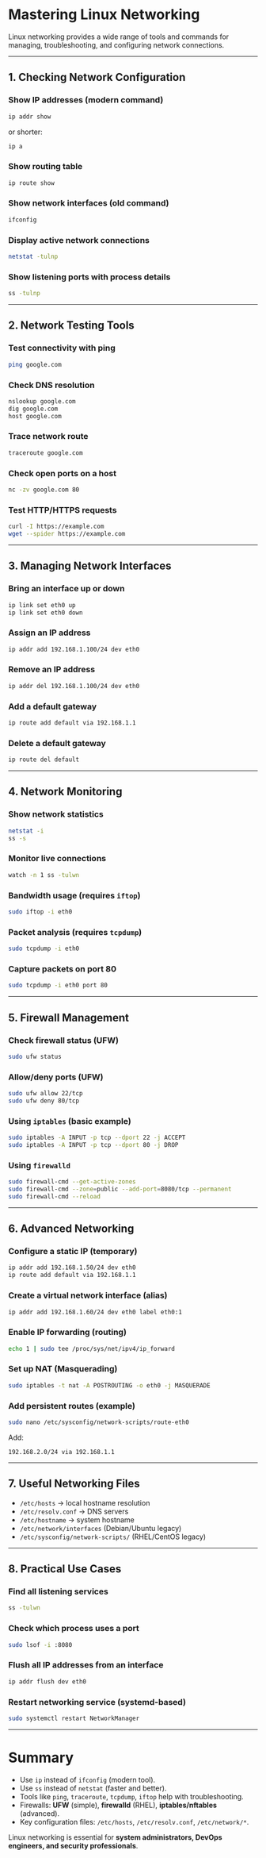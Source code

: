 # Mastering Linux Networking

Linux networking provides a wide range of tools and commands for managing, troubleshooting, and configuring network connections.

---

## 1. Checking Network Configuration

### Show IP addresses (modern command)
```bash
ip addr show
```
or shorter:
```bash
ip a
```

### Show routing table
```bash
ip route show
```

### Show network interfaces (old command)
```bash
ifconfig
```

### Display active network connections
```bash
netstat -tulnp
```

### Show listening ports with process details
```bash
ss -tulnp
```

---

## 2. Network Testing Tools

### Test connectivity with ping
```bash
ping google.com
```

### Check DNS resolution
```bash
nslookup google.com
dig google.com
host google.com
```

### Trace network route
```bash
traceroute google.com
```

### Check open ports on a host
```bash
nc -zv google.com 80
```

### Test HTTP/HTTPS requests
```bash
curl -I https://example.com
wget --spider https://example.com
```

---

## 3. Managing Network Interfaces

### Bring an interface up or down
```bash
ip link set eth0 up
ip link set eth0 down
```

### Assign an IP address
```bash
ip addr add 192.168.1.100/24 dev eth0
```

### Remove an IP address
```bash
ip addr del 192.168.1.100/24 dev eth0
```

### Add a default gateway
```bash
ip route add default via 192.168.1.1
```

### Delete a default gateway
```bash
ip route del default
```

---

## 4. Network Monitoring

### Show network statistics
```bash
netstat -i
ss -s
```

### Monitor live connections
```bash
watch -n 1 ss -tulwn
```

### Bandwidth usage (requires `iftop`)
```bash
sudo iftop -i eth0
```

### Packet analysis (requires `tcpdump`)
```bash
sudo tcpdump -i eth0
```

### Capture packets on port 80
```bash
sudo tcpdump -i eth0 port 80
```

---

## 5. Firewall Management

### Check firewall status (UFW)
```bash
sudo ufw status
```

### Allow/deny ports (UFW)
```bash
sudo ufw allow 22/tcp
sudo ufw deny 80/tcp
```

### Using `iptables` (basic example)
```bash
sudo iptables -A INPUT -p tcp --dport 22 -j ACCEPT
sudo iptables -A INPUT -p tcp --dport 80 -j DROP
```

### Using `firewalld`
```bash
sudo firewall-cmd --get-active-zones
sudo firewall-cmd --zone=public --add-port=8080/tcp --permanent
sudo firewall-cmd --reload
```

---

## 6. Advanced Networking

### Configure a static IP (temporary)
```bash
ip addr add 192.168.1.50/24 dev eth0
ip route add default via 192.168.1.1
```

### Create a virtual network interface (alias)
```bash
ip addr add 192.168.1.60/24 dev eth0 label eth0:1
```

### Enable IP forwarding (routing)
```bash
echo 1 | sudo tee /proc/sys/net/ipv4/ip_forward
```

### Set up NAT (Masquerading)
```bash
sudo iptables -t nat -A POSTROUTING -o eth0 -j MASQUERADE
```

### Add persistent routes (example)
```bash
sudo nano /etc/sysconfig/network-scripts/route-eth0
```
Add:
```
192.168.2.0/24 via 192.168.1.1
```

---

## 7. Useful Networking Files

- `/etc/hosts` → local hostname resolution  
- `/etc/resolv.conf` → DNS servers  
- `/etc/hostname` → system hostname  
- `/etc/network/interfaces` (Debian/Ubuntu legacy)  
- `/etc/sysconfig/network-scripts/` (RHEL/CentOS legacy)  

---

## 8. Practical Use Cases

### Find all listening services
```bash
ss -tulwn
```

### Check which process uses a port
```bash
sudo lsof -i :8080
```

### Flush all IP addresses from an interface
```bash
ip addr flush dev eth0
```

### Restart networking service (systemd-based)
```bash
sudo systemctl restart NetworkManager
```

---

# Summary

- Use `ip` instead of `ifconfig` (modern tool).  
- Use `ss` instead of `netstat` (faster and better).  
- Tools like `ping`, `traceroute`, `tcpdump`, `iftop` help with troubleshooting.  
- Firewalls: **UFW** (simple), **firewalld** (RHEL), **iptables/nftables** (advanced).  
- Key configuration files: `/etc/hosts`, `/etc/resolv.conf`, `/etc/network/*`.  

Linux networking is essential for **system administrators, DevOps engineers, and security professionals**.

